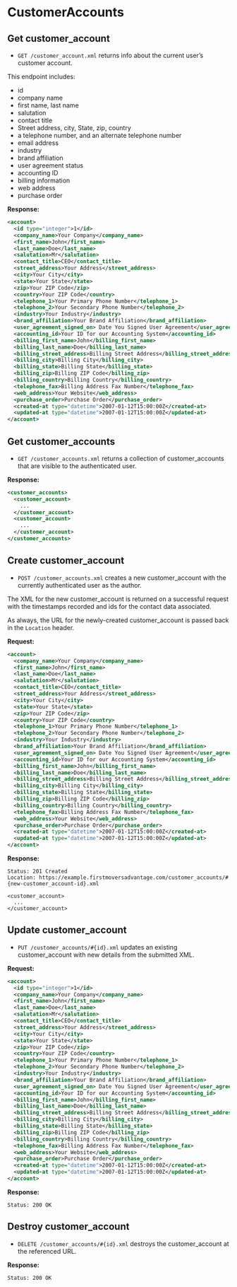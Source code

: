 CustomerAccounts
================

<!-- 
      customer_accounts GET    /customer_accounts(.:format)           customer_accounts#index
                        POST   /customer_accounts(.:format)           customer_accounts#create
   new_customer_account GET    /customer_accounts/new(.:format)       customer_accounts#new
  edit_customer_account GET    /customer_accounts/:id/edit(.:format)  customer_accounts#edit
       customer_account GET    /customer_accounts/:id(.:format)       customer_accounts#show
                        PUT    /customer_accounts/:id(.:format)       customer_accounts#update
                        DELETE /customer_accounts/:id(.:format)       customer_accounts#destroy
 -->


Get customer_account
-----------

* `GET /customer_account.xml` returns info about the current user’s customer account.

This endpoint includes:

* id
* company name
* first name, last name
* salutation
* contact title
* Street address, city, State, zip, country
* a telephone number, and an alternate telephone number
* email address
* industry
* brand affiliation
* user agreement status
* accounting ID
* billing information
* web address
* purchase order


**Response:**

``` xml
<account>
  <id type="integer">1</id>
  <company_name>Your Company</company_name>
  <first_name>John</first_name>
  <last_name>Doe</last_name>
  <salutation>Mr</salutation>
  <contact_title>CEO</contact_title>
  <street_address>Your Address</street_address>
  <city>Your City</city>
  <state>Your State</state>
  <zip>Your ZIP Code</zip>
  <country>Your ZIP Code</country>
  <telephone_1>Your Primary Phone Number</telephone_1>
  <telephone_2>Your Secondary Phone Number</telephone_2>
  <industry>Your Industry</industry>
  <brand_affiliation>Your Brand Affiliation</brand_affiliation>
  <user_agreement_signed_on> Date You Signed User Agreement</user_agreement_signed_on>
  <accounting_id>Your ID for our Accounting System</accounting_id>
  <billing_first_name>John</billing_first_name>
  <billing_last_name>Doe</billing_last_name>
  <billing_street_address>Billing Street Address</billing_street_address>
  <billing_city>Billing City</billing_city>
  <billing_state>Billing State</billing_state>
  <billing_zip>Billing ZIP Code</billing_zip>
  <billing_country>Billing Country</billing_country>
  <telephone_fax>Billing Address Fax Number</telephone_fax>
  <web_address>Your Website</web_address>
  <purchase_order>Purchase Order</purchase_order>
  <created-at type="datetime">2007-01-12T15:00:00Z</created-at>
  <updated-at type="datetime">2007-01-12T15:00:00Z</updated-at>
</account>
```


Get customer_accounts
-------------

* `GET /customer_accounts.xml` returns a collection of customer_accounts that are visible to the authenticated user.

**Response:**

``` xml
<customer_accounts>
  <customer_account>
    ...
  </customer_account>
  <customer_account>
    ...
  </customer_account>
</customer_accounts>
```


Create customer_account
--------------

* `POST /customer_accounts.xml` creates a new customer_account with the currently authenticated user as the author.

The XML for the new customer_account is returned on a successful request with the timestamps recorded and ids for the contact data associated.

As always, the URL for the newly-created customer_account is passed back in the `Location` header.

**Request:**

``` xml
<account>
  <company_name>Your Company</company_name>
  <first_name>John</first_name>
  <last_name>Doe</last_name>
  <salutation>Mr</salutation>
  <contact_title>CEO</contact_title>
  <street_address>Your Address</street_address>
  <city>Your City</city>
  <state>Your State</state>
  <zip>Your ZIP Code</zip>
  <country>Your ZIP Code</country>
  <telephone_1>Your Primary Phone Number</telephone_1>
  <telephone_2>Your Secondary Phone Number</telephone_2>
  <industry>Your Industry</industry>
  <brand_affiliation>Your Brand Affiliation</brand_affiliation>
  <user_agreement_signed_on> Date You Signed User Agreement</user_agreement_signed_on>
  <accounting_id>Your ID for our Accounting System</accounting_id>
  <billing_first_name>John</billing_first_name>
  <billing_last_name>Doe</billing_last_name>
  <billing_street_address>Billing Street Address</billing_street_address>
  <billing_city>Billing City</billing_city>
  <billing_state>Billing State</billing_state>
  <billing_zip>Billing ZIP Code</billing_zip>
  <billing_country>Billing Country</billing_country>
  <telephone_fax>Billing Address Fax Number</telephone_fax>
  <web_address>Your Website</web_address>
  <purchase_order>Purchase Order</purchase_order>
  <created-at type="datetime">2007-01-12T15:00:00Z</created-at>
  <updated-at type="datetime">2007-01-12T15:00:00Z</updated-at>
</account>
```

**Response:**

    Status: 201 Created
    Location: https://example.firstmoversadvantage.com/customer_accounts/#{new-customer_account-id}.xml

    <customer_account>
      ...
    </customer_account>


Update customer_account
--------------

* `PUT /customer_accounts/#{id}.xml` updates an existing customer_account with new details from the submitted XML.
<!-- Use `?reload=true` to get XML of the successfully updated customer_account. -->

**Request:**

``` xml
<account>
  <id type="integer">1</id>
  <company_name>Your Company</company_name>
  <first_name>John</first_name>
  <last_name>Doe</last_name>
  <salutation>Mr</salutation>
  <contact_title>CEO</contact_title>
  <street_address>Your Address</street_address>
  <city>Your City</city>
  <state>Your State</state>
  <zip>Your ZIP Code</zip>
  <country>Your ZIP Code</country>
  <telephone_1>Your Primary Phone Number</telephone_1>
  <telephone_2>Your Secondary Phone Number</telephone_2>
  <industry>Your Industry</industry>
  <brand_affiliation>Your Brand Affiliation</brand_affiliation>
  <user_agreement_signed_on> Date You Signed User Agreement</user_agreement_signed_on>
  <accounting_id>Your ID for our Accounting System</accounting_id>
  <billing_first_name>John</billing_first_name>
  <billing_last_name>Doe</billing_last_name>
  <billing_street_address>Billing Street Address</billing_street_address>
  <billing_city>Billing City</billing_city>
  <billing_state>Billing State</billing_state>
  <billing_zip>Billing ZIP Code</billing_zip>
  <billing_country>Billing Country</billing_country>
  <telephone_fax>Billing Address Fax Number</telephone_fax>
  <web_address>Your Website</web_address>
  <purchase_order>Purchase Order</purchase_order>
  <created-at type="datetime">2007-01-12T15:00:00Z</created-at>
  <updated-at type="datetime">2007-01-12T15:00:00Z</updated-at>
</account>
```

**Response:**

    Status: 200 OK


Destroy customer_account
---------------

* `DELETE /customer_accounts/#{id}.xml` destroys the customer_account at the referenced URL.

**Response:**

    Status: 200 OK